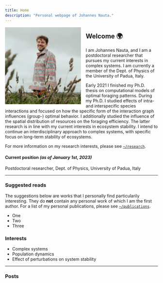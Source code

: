 ```yaml
---
title: Home
description: "Personal webpage of Johannes Nauta."
---
```

<img 
    id="photo" 
    width="250"
    src="images/me.jpg" 
    alt="Johannes Nauta"
    align="left"
    style="margin-right: 1rem">

## Welcome :earth_africa:
I am Johannes Nauta, and I am a postdoctoral researcher that pursues my current interests in complex systems.
I am currently a member of the Dept. of Physics of the University of Padua, Italy.

Early 2021 I finished my Ph.D. thesis on computational models of optimal foraging patterns.
During my Ph.D. I studied effects of intra- and interspecific species interactions and focused on how the specific form of the interaction graph influences (group-) optimal behavior.
I additionally studied the influence of the spatial distribution of resources on the foraging efficiency.
The latter research is in line with my current interests in ecosystem stability.
I intend to continue an interdisciplinary approach to complex systems, with specific focus on long-term stability of ecosystems.


For more information on my research interests, please see [`~/research`](research).

#### Current position _(as of January 1st, 2023)_
Postdoctoral researcher, Dept. of Physics, University of Padua, Italy

---

### Suggested reads
The suggestions below are works that I personally find particularily interesting.
They do **not** contain any personal work of which I am the first author.
For a list of my personal publications, please see [`~/publications`](publications).

* One
* Two
* Three

### Interests
- Complex systems
- Population dynamics
- Effect of perturbations on system stability

---

### Posts
<!-- Post appear here -->
